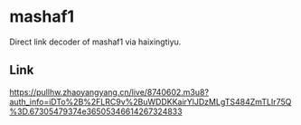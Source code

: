 # mashaf1
Direct link decoder of mashaf1 via haixingtiyu.
## Link
https://pullhw.zhaoyangyang.cn/live/8740602.m3u8?auth_info=iDTo%2B%2FLRC9v%2BuWDDKKairYlJDzMLgTS484ZmTLIr75Q%3D.67305479374e36505346614267324833

